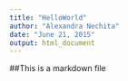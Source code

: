 ```yaml
---
title: "HelloWorld"
author: "Alexandra Nechita"
date: "June 21, 2015"
output: html_document
---
```

##This is a markdown file